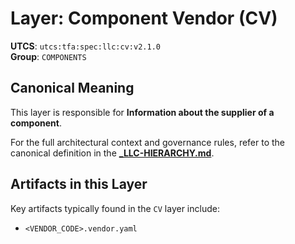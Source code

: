 # Layer: Component Vendor (CV)

**UTCS**: `utcs:tfa:spec:llc:cv:v2.1.0`  
**Group**: `COMPONENTS`

## Canonical Meaning

This layer is responsible for **Information about the supplier of a component**.

For the full architectural context and governance rules, refer to the canonical definition in the
[**_LLC-HIERARCHY.md**](../../../../_LLC-HIERARCHY.md#33-components-group).

## Artifacts in this Layer

Key artifacts typically found in the `CV` layer include:
- `<VENDOR_CODE>.vendor.yaml`